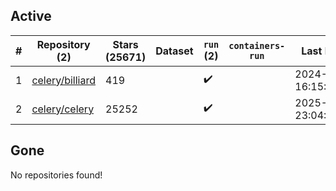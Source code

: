## Active
| # | Repository (2) | Stars (25671) | Dataset | `run` (2) | `containers-run` | Last Modified |
| --- | --- | --- | --- | --- | --- | --- |
| 1 | [celery/billiard](https://github.com/celery/billiard) | 419 |  | :heavy_check_mark: |  | 2024-11-28 16:15:04+00:00 |
| 2 | [celery/celery](https://github.com/celery/celery) | 25252 |  | :heavy_check_mark: |  | 2025-01-13 23:04:48+00:00 |

## Gone
No repositories found!
